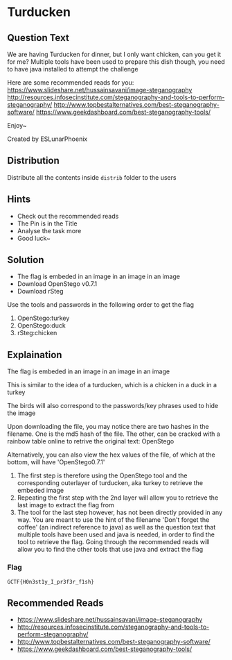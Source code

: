 # Turducken

## Question Text

We are having Turducken for dinner, but I only want chicken, can you get it for me?
Multiple tools have been used to prepare this dish though, you need to have java installed to attempt the challenge

Here are some recommended reads for you:
https://www.slideshare.net/hussainsavani/image-steganography
http://resources.infosecinstitute.com/steganography-and-tools-to-perform-steganography/
http://www.topbestalternatives.com/best-steganography-software/
https://www.geekdashboard.com/best-steganography-tools/

Enjoy~

Created by ESLunarPhoenix

## Distribution
Distribute all the contents inside `distrib` folder to the users

## Hints
* Check out the recommended reads
* The Pin is in the Title
* Analyse the task more
* Good luck~

## Solution
* The flag is embeded in an image in an image in an image
* Download OpenStego v0.7.1
* Download rSteg

Use the tools and passwords in the following order to get the flag
1. OpenStego:turkey
2. OpenStego:duck
3. rSteg:chicken

## Explaination

The flag is embeded in an image in an image in an image

This is similar to the idea of a turducken, which is a chicken in a duck in a turkey

The birds will also correspond to the passwords/key phrases used to hide the image

Upon downloading the file, you may notice there are two hashes in the filename. One is the md5 hash of the file. The other, can be cracked with a rainbow table online to retrive the original text: OpenStego

Alternatively, you can also view the hex values of the file, of which at the bottom, will have 'OpenStego0.7.1'

1. The first step is therefore using the OpenStego tool and the corresponding outerlayer of turducken, aka turkey to retrieve the embeded image
2. Repeating the first step with the 2nd layer will allow you to retrieve the last image to extract the flag from
3. The tool for the last step however, has not been directly provided in any way. You are meant to use the hint of the filename 'Don't forget the coffee' (an indirect reference to java) as well as the question text that multiple tools have been used and java is needed, in order to find the tool to retrieve the flag. Going through the recommended reads will allow you to find the other tools that use java and extract the flag

### Flag
`GCTF{H0n3st1y_I_pr3f3r_f1sh}`

## Recommended Reads
* https://www.slideshare.net/hussainsavani/image-steganography
* http://resources.infosecinstitute.com/steganography-and-tools-to-perform-steganography/
* http://www.topbestalternatives.com/best-steganography-software/
* https://www.geekdashboard.com/best-steganography-tools/
